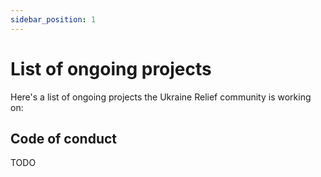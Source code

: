 ```yaml
---
sidebar_position: 1
---
```


# List of ongoing projects

Here's a list of ongoing projects the Ukraine Relief community is working on:

## Code of conduct

TODO
